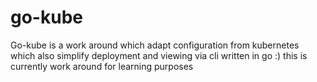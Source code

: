 # go-kube
Go-kube is a work around which adapt configuration from kubernetes which also simplify deployment and viewing via cli written in go :) this is currently work around for learning purposes
